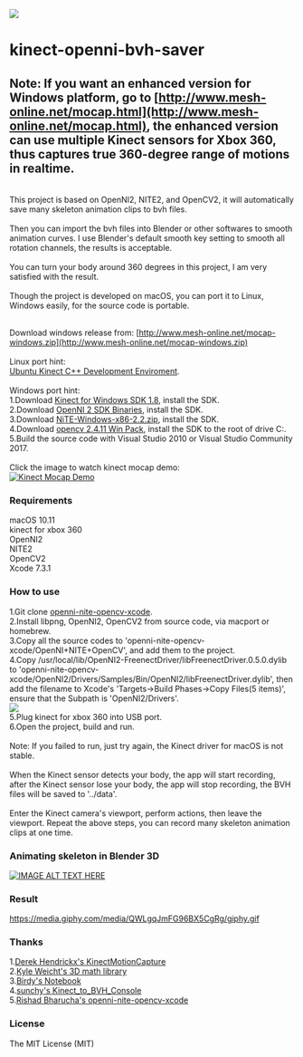![](mocap.png)
# kinect-openni-bvh-saver
## Note: If you want an enhanced version for Windows platform, go to [http://www.mesh-online.net/mocap.html](http://www.mesh-online.net/mocap.html), the enhanced version can use multiple Kinect sensors for Xbox 360, thus captures true 360-degree range of motions in realtime.<br/>
<br/>
This project is based on OpenNI2, NITE2, and OpenCV2, it will automatically save many skeleton animation clips to bvh files.<br/>
<br/>
Then you can import the bvh files into Blender or other softwares to smooth animation curves. I use Blender's default smooth key setting to smooth all rotation channels, the results is acceptable.<br/>
<br/>
You can turn your body around 360 degrees in this project, I am very satisfied with the result.<br/>
<br/>
Though the project is developed on macOS, you can port it to Linux, Windows easily, for the source code is portable.<br/>
<br/>

Download windows release from: [http://www.mesh-online.net/mocap-windows.zip](http://www.mesh-online.net/mocap-windows.zip)<br/>
<br/>
Linux port hint:<br/>
[Ubuntu Kinect C++ Development Enviroment](https://github.com/suiwenfeng/Ubuntu_x64_Openni2.2_NiTE2.2_FreenectDriver).<br/>
<br/>
Windows port hint:<br/>
1.Download [Kinect for Windows SDK 1.8](https://www.microsoft.com/en-us/download/details.aspx?id=40278), install the SDK.<br/>
2.Download [OpenNI 2 SDK Binaries](https://s3.amazonaws.com/com.occipital.openni/OpenNI-Windows-x86-2.2.0.33.zip), install the SDK.<br/>
3.Download [NiTE-Windows-x86-2.2.zip](https://drive.google.com/file/d/0B3e4_6C5_YOjQWtCcVl3VnRsWG8/edit), install the SDK.<br/>
4.Download [opencv 2.4.11 Win Pack](https://sourceforge.net/projects/opencvlibrary/files/opencv-win/2.4.11/opencv-2.4.11.exe/download), install the SDK to the root of drive C:.<br/>
5.Build the source code with Visual Studio 2010 or Visual Studio Community 2017.<br/>
<br/>
Click the image to watch kinect mocap demo:<br/>
[![Kinect Mocap Demo](video-cover.png)](https://youtu.be/4x8NyXuXZWI "Kinect Mocap Demo")
<br/>
### Requirements
macOS 10.11<br/>
kinect for xbox 360<br/>
OpenNI2<br/>
NITE2<br/>
OpenCV2<br/>
Xcode 7.3.1
### How to use
1.Git clone [openni-nite-opencv-xcode](https://github.com/rishadbharucha/openni-nite-opencv-xcode).<br/>
2.Install libpng, OpenNI2, OpenCV2 from source code, via macport or homebrew.<br/>
3.Copy all the source codes to 'openni-nite-opencv-xcode/OpenNI+NITE+OpenCV', and add them to the project.<br/>
4.Copy /usr/local/lib/OpenNI2-FreenectDriver/libFreenectDriver.0.5.0.dylib to 'openni-nite-opencv-xcode/OpenNI2/Drivers/Samples/Bin/OpenNI2/libFreenectDriver.dylib', then add the filename to Xcode's 'Targets->Build Phases->Copy Files(5 items)', ensure that the Subpath is 'OpenNI2/Drivers'.<br/>
![](openni-add-driver.jpg)<br/>
5.Plug kinect for xbox 360 into USB port.<br/>
6.Open the project, build and run.<br/>
<br/>
Note: If you failed to run, just try again, the Kinect driver for macOS is not stable.<br/>
<br/>
When the Kinect sensor detects your body, the app will start recording, after the Kinect sensor lose your body, the app will stop recording, the BVH files will be saved to '../data'.<br/>
<br/>
Enter the Kinect camera's viewport, perform actions, then leave the viewport. Repeat the above steps, you can record many skeleton animation clips at one time.

### Animating skeleton in Blender 3D
  [![IMAGE ALT TEXT HERE](https://img.youtube.com/vi/GBSC10euloY/0.jpg)](https://www.youtube.com/watch?v=GBSC10euloY)
  
### Result
  https://media.giphy.com/media/QWLgqJmFG96BX5CgRg/giphy.gif
  
### Thanks
1.[Derek Hendrickx's KinectMotionCapture](https://github.com/derekhendrickx/KinectMotionCapture)<br/>
2.[Kyle Weicht's 3D math library](https://github.com/awesomekyle/math)<br/>
3.[Birdy's Notebook](http://bediyap.com/programming/convert-quaternion-to-euler-rotations/)<br/>
4.[sunchy's Kinect_to_BVH_Console](https://github.com/isunchy/Kinect_to_BVH_Console)<br/>
5.[Rishad Bharucha's openni-nite-opencv-xcode](https://github.com/rishadbharucha/openni-nite-opencv-xcode)
### License
The MIT License (MIT)
